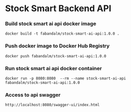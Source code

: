 # Stock Smart Backend API

### Build stock smart ai api docker image
``` 
docker build -t fabandalm/stock-smart-ai-api:1.0.0 .
```

### Push docker image to Docker Hub Registry
``` 
docker push fabandalm/stock-smart-ai-api:1.0.0
```

### Run stock smart ai api docker container
```
docker run -p 8080:8080  --rm --name stock-smart-ai-api fabandalm/stock-smart-ai-api:1.0.0
```

### Access to api swagger
```
http://localhost:8080/swagger-ui/index.html
```


